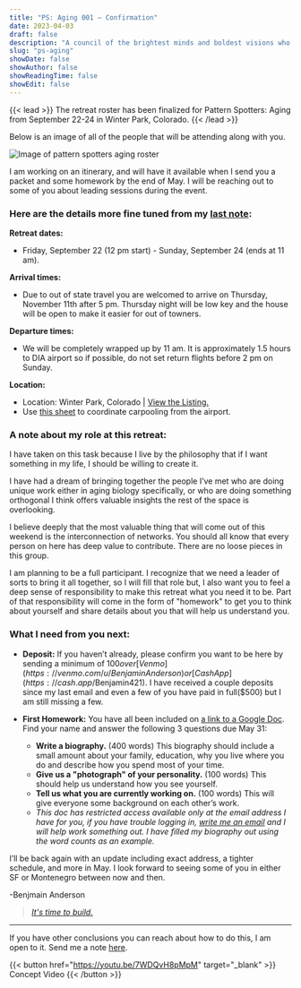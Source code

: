 ```yaml
---
title: "PS: Aging 001 — Confirmation"
date: 2023-04-03
draft: false
description: "A council of the brightest minds and boldest visions who are doing work that will contribute to solving aging."
slug: "ps-aging"
showDate: false
showAuthor: false
showReadingTime: false
showEdit: false
---
```

{{< lead >}}
The retreat roster has been finalized for Pattern Spotters: Aging from September 22-24 in Winter Park, Colorado. 
{{< /lead >}}

Below is an image of all of the people that will be attending along with you. 

![Image of pattern spotters aging roster](/img/roster.png)

I am working on an itinerary, and will have it available when I send you a packet and some homework by the end of May. I will be reaching out to some of you about leading sessions during the event.

### Here are the details more fine tuned from my [last note](https://www.thebenjam.in/hidden/pattern-spotters-aging/):

**Retreat dates:**
- Friday, September 22 (12 pm start) - Sunday, September 24 (ends at 11 am). 

**Arrival times:**

- Due to out of state travel you are welcomed to arrive on Thursday, November 11th after 5 pm. Thursday night will be low key and the house will be open to make it easier for out of towners.

**Departure times:**

- We will be completely wrapped up by 11 am. It is approximately 1.5 hours to DIA airport so if possible, do not set return flights before 2 pm on Sunday.

**Location:** 

- Location: Winter Park, Colorado | [View the Listing.](https://www.airbnb.com/rooms/32846947?guests=1&adults=1&s=67&unique_share_id=908758e5-946d-43ee-bed9-6d72f3cabeb1)
- Use [this sheet](https://docs.google.com/spreadsheets/d/15p0svrLiixVvnrrS3YebD6nmagRNjoWvbGjK8xW_T5c/edit?usp=sharing) to coordinate carpooling from the airport. 

### A note about my role at this retreat:

I have taken on this task because I live by the philosophy that if I want something in my life, I should be willing to create it.

I have had a dream of bringing together the people I’ve met who are doing unique work either in aging biology specifically, or who are doing something orthogonal I think offers valuable insights the rest of the space is overlooking. 

I believe deeply that the most valuable thing that will come out of this weekend is the interconnection of networks. You should all know that every person on here has deep value to contribute. There are no loose pieces in this group.

I am planning to be a full participant. I recognize that we need a leader of sorts to bring it all together, so I will fill that role but, I also want you to feel a deep sense of responsibility to make this retreat what you need it to be. Part of that responsibility will come in the form of "homework" to get you to think about yourself and share details about you that will help us understand you.

### What I need from you next:

- **Deposit:** If you haven’t already, please confirm you want to be here by sending a minimum of $100 over [Venmo](https://venmo.com/u/BenjaminAnderson) or [CashApp](https://cash.app/$Benjamin421). I have received a couple deposits since my last email and even a few of you have paid in full($500) but I am still missing a few.

- **First Homework:** You have all been included on [a link to a Google Doc](https://docs.google.com/document/d/1m0eJdgQpISvReAU6Q9P6S4vJDF1GqHdafwHJK9NnuzA/edit?usp=sharing).
Find your name and answer the following 3 questions due May 31:
    - **Write a biography.** (400 words) This biography should include a small amount about your family, education, why you live where you do and describe how you spend most of your time.
    - **Give us a "photograph" of your personality.** (100 words) This should help us understand how you see yourself.
    - **Tell us what you are currently working on.** (100 words) This will give everyone some background on each other’s work.
    - *This doc has restricted access available only at the email address I have for you, if you have trouble logging in, [write me an email](mailto:me@benjaminbanderson.com) and I will help work something out. I have filled my biography out using the word counts as an example.*

I’ll be back again with an update including exact address, a tighter schedule, and more in May. I look forward to seeing some of you in either SF or Montenegro between now and then. 

-Benjmain Anderson

> [*It's time to build.*](https://twitter.com/alexandretrapp)

--- 

If you have other conclusions you can reach about how to do this, I am open to it. Send me a note [here](mailto:me@benjmaminbanderson.com). 

{{< button href="https://youtu.be/7WDQvH8pMpM" target="_blank" >}}
Concept Video
{{< /button >}}
